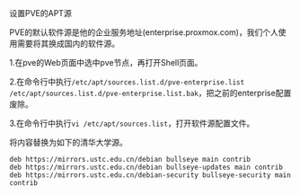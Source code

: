 设置PVE的APT源

PVE的默认软件源是他的企业服务地址(enterprise.proxmox.com)，我们个人使用需要将其换成国内的软件源。

1.在pve的Web页面中选中pve节点，再打开Shell页面。

2.在命令行中执行`/etc/apt/sources.list.d/pve-enterprise.list /etc/apt/sources.list.d/pve-enterprise.list.bak`，把之前的enterprise配置废除。

3.在命令行中执行`vi /etc/apt/sources.list`，打开软件源配置文件。

将内容替换为如下的清华大学源。

```
deb https://mirrors.ustc.edu.cn/debian bullseye main contrib
deb https://mirrors.ustc.edu.cn/debian bullseye-updates main contrib
deb https://mirrors.ustc.edu.cn/debian-security bullseye-security main contrib
```